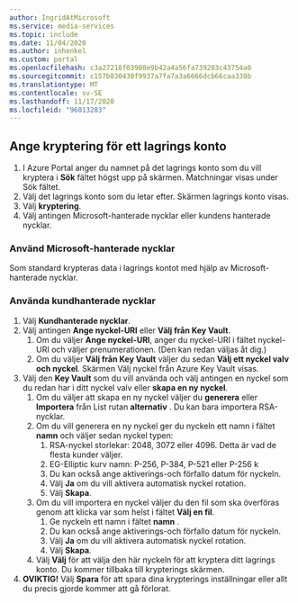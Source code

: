 ```yaml
---
author: IngridAtMicrosoft
ms.service: media-services
ms.topic: include
ms.date: 11/04/2020
ms.author: inhenkel
ms.custom: portal
ms.openlocfilehash: c3a27218f03980e9b42a4a56fa739203c43754a0
ms.sourcegitcommit: c157b830430f9937a7fa7a3a6666dcb66caa338b
ms.translationtype: MT
ms.contentlocale: sv-SE
ms.lasthandoff: 11/17/2020
ms.locfileid: "96013283"
---
```

<!--Set the encryption on storage account in the portal-->

## <a name="set-the-encryption-on-a-storage-account"></a>Ange kryptering för ett lagrings konto

1. I Azure Portal anger du namnet på det lagrings konto som du vill kryptera i **Sök** fältet högst upp på skärmen.  Matchningar visas under Sök fältet.
1. Välj det lagrings konto som du letar efter. Skärmen lagrings konto visas.
1. Välj **kryptering**.
1. Välj antingen Microsoft-hanterade nycklar eller kundens hanterade nycklar.

### <a name="use-microsoft-managed-keys"></a>Använd Microsoft-hanterade nycklar

Som standard krypteras data i lagrings kontot med hjälp av Microsoft-hanterade nycklar.

### <a name="use-customer-managed-keys"></a>Använda kundhanterade nycklar

1. Välj **Kundhanterade nycklar**.
1. Välj antingen **Ange nyckel-URI** eller **Välj från Key Vault**.
    1. Om du väljer **Ange nyckel-URI**, anger du nyckel-URI i fältet nyckel-URI och väljer prenumerationen. (Den kan redan väljas åt dig.)
    1. Om du väljer **Välj från Key Vault** väljer du sedan **Välj ett nyckel valv och nyckel**. Skärmen Välj nyckel från Azure Key Vault visas.
1. Välj den **Key Vault** som du vill använda och välj antingen en nyckel som du redan har i ditt nyckel valv eller **skapa en ny nyckel**.
    1. Om du väljer att skapa en ny nyckel väljer du **generera** eller **Importera** från List rutan **alternativ** . Du kan bara importera RSA-nycklar.
    1. Om du vill generera en ny nyckel ger du nyckeln ett namn i fältet **namn** och väljer sedan nyckel typen:
        1. RSA-nyckel storlekar: 2048, 3072 eller 4096. Detta är vad de flesta kunder väljer.
        1. EG-Elliptic kurv namn: P-256, P-384, P-521 eller P-256 k
        1. Du kan också ange aktiverings-och förfallo datum för nyckeln.
        1. Välj **Ja** om du vill aktivera automatisk nyckel rotation.
        1. Välj **Skapa**.
    1. Om du vill importera en nyckel väljer du den fil som ska överföras genom att klicka var som helst i fältet **Välj en fil**.
        1. Ge nyckeln ett namn i fältet **namn** .
        1. Du kan också ange aktiverings-och förfallo datum för nyckeln.
        1. Välj **Ja** om du vill aktivera automatisk nyckel rotation.
        1. Välj **Skapa**.
    1. Välj **Välj** för att välja den här nyckeln för att kryptera ditt lagrings konto. Du kommer tillbaka till krypterings skärmen.
1. **OVIKTIG!** Välj **Spara** för att spara dina krypterings inställningar eller allt du precis gjorde kommer att gå förlorat.
